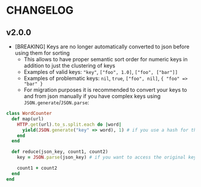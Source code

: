 # CHANGELOG

## v2.0.0

* [BREAKING] Keys are no longer automatically converted to json before using
  them for sorting
  * This allows to have proper semantic sort order for numeric keys in addition
    to just the clustering of keys
  * Examples of valid keys: `"key"`, `["foo", 1.0]`, `["foo", ["bar"]]`
  * Examples of problematic keys: `nil`, `true`, `["foo", nil]`, `{ "foo" => "bar" }`
  * For migration purposes it is recommended to convert your keys to and from
    json manually if you have complex keys using `JSON.generate`/`JSON.parse`:

```ruby
class WordCounter
  def map(url)
    HTTP.get(url).to_s.split.each do |word|
      yield(JSON.generate("key" => word), 1) # if you use a hash for the key
    end
  end

  def reduce(json_key, count1, count2)
    key = JSON.parse(json_key) # if you want to access the original key

    count1 + count2
  end
end
```
